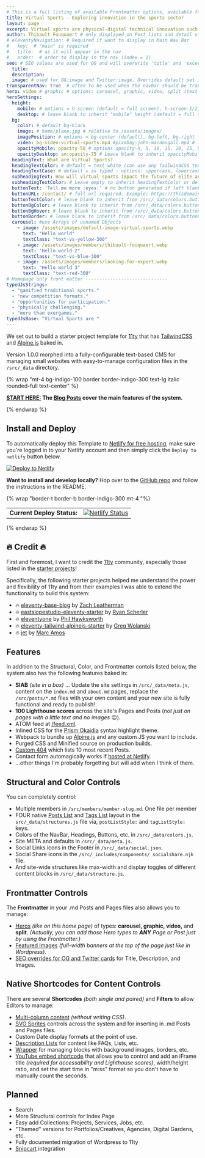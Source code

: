 ```yaml
---
# This is a full listing of available Frontmatter options, available for any content (.md) file.
title: Virtual Sports - Exploring innovation in the sports sector
layout: page
excerpt: Virtual sports are physical-digital technical innovation such as mixed reality sports games. We provide scientific knowledge on how such innovation will impact elite and leisure sport organisations, services and practices. # used for page excerpts and META (will be overwritten if SEO used below)
author: Thibault Fouquaert # only displayed on Post lists and detail views. Defaults to _data/meta.authorURL
# eleventyNavigation: # Required if want to display in Main Nav Bar
#   key:  # "main" is required
#   title:  # as it will appear in the nav
#   order:  # order to display in the nav (index = 1)
seo: # SEO values are used for OG and will overwrite 'title' and 'excerpt' above
  title:
  description:
  image: # used for OG:image and Twitter:image. Overrides default set in _data/meta.siteImage
transparentNav: true  # often to be used when the navbar should be transparent because of the hero options: carousel, graphic, video, split (text & image)
hero: video # graphic # options: carousel, graphic, video, split (text & image)
heroSettings:
  height:
    mobile: # options = h-screen (default = full screen), h-screen-1/2, h-screen-1/3, h-screen-3/4, h-screen-9/10, h-48 (12rem, 192px), h-56 (14rem, 224px), h-64 (16rem, 256px)
    desktop: # leave blank to inherit "mobile" height (default = full screen)
  bg:
    color: # default bg-black
    image: # home/plane.jpg # relative to /assets/images/
    imagePosition: # options = bg-center (default), bg-left, bg-right
    video: bg-video-virtual-sports.mp4 #pixabay-john-macdougall.mp4 # local relative /assets/video/, or full https://... if remote?
    opacityMobile: opacity-50 # options opacity-n, 5, 10, 15, 20, 25, 50, 75, 100 (default)
    opacityDesktop: sm:opacity-75 # Leave blank to inherit opacityMobile, use same options as opacityMobile
  headingText: What are Virtual Sports?
  headingTextColor: # default = text-white (can use any TailwindCSS text-[color]-[xxx])
  headingTextCase: # default = as typed - options: uppercase, lowercase, capitalize
  subheadingText: How will virtual sports impact the future of elite and leisure sports?
  subheadingTextColor: # Leave empty to inherit headingTextColor or default (text-white) or use any text-[color]-[xxx]
  buttonText: 'Tell me more :eyes:' # no button generated if left blank
  buttonURL: /contact/ # full url required. Example: https://thisdomain.com/somepage/
  buttonTextColor: # leave blank to inherit from /src/_data/colors.buttonCustom or buttonDefault
  buttonBgColor: # leave blank to inherit from /src/_data/colors.buttonCustom.bg or buttonDefault.bg
  buttonBgHover: # leave blank to inherit from /src/_data/colors.buttonCustom.bgHover or buttonDefault.bgHover
  buttonBorder: # leave blank to inherit from /src/_data/colors.buttonCustom.border or buttonDefault.border
  carousel: #use Arrays of unnamed Objects
    - image: /assets/images/default-image-virtual-sports.webp
      text: "Hello world"
      textClass: "text-vs-yellow-300"
    - image: /assets/images/members/thibault-fouquaert.webp
      text: "Hello world 2"
      textClass: "text-vs-blue-300"
    - image: /assets/images/members/looking-for-expert.webp
      text: "Hello world 3"
      textClass: "text-red-300"
# Homepage only front matter ------------------------------
typedJsStrings:
  - "gamified traditional sports."
  - "new competition formats."
  - "opportunities for participation."
  - "physically challenging."
  - "more than exergames."
typedJsBase: "Virtual Sports are "
---
```


We set out to build a starter project template for [11ty](https://11ty.dev '11ty Static Site Generator') that has [TailwindCSS](https://tailwindcss.com 'TailwindCSS Utility-First CSS Framework') and [Alpine.js](https://github.com/alpinejs/alpine 'Alpine.js : Think of it like Tailwind for JavaScript') baked in.

Version 1.0.0 morphed into a fully-configurable text-based CMS for managing small websites with easy-to-manage configuration files in the `/src/_data` directory.

{% wrap "mt-4 bg-indigo-100 border border-indigo-300 text-lg italic rounded-full text-center" %}

**[START HERE:](/blog/) The [Blog Posts](/blog/) cover the main features of the system.**

{% endwrap %}

## Install and Deploy

To automatically deploy this Template to [Netlify for free hosting](https://www.netlify.com/pricing/), make sure you're logged in to your Netlify account and then simply click the `Deploy to netlify` button below.

<a href="https://app.netlify.com/start/deploy?repository=https://github.com/11ta/11ta-template"><img src="https://www.netlify.com/img/deploy/button.svg" alt="Deploy to Netlify"></a>

**Want to install and develop locally?** Hop over to the [GitHub repo](https://github.com/11ta/11ta-template/) and follow the instructions in the README.

{% wrap "border-t border-b border-indigo-300 mt-4 "%}

|                            |                                                                                                                                                           |
| :------------------------- | --------------------------------------------------------------------------------------------------------------------------------------------------------: |
| **Current Deploy Status:** | [![Netlify Status](https://api.netlify.com/api/v1/badges/e6eb38e1-d081-46ea-a4f6-4d3d36ab7036/deploy-status)](https://app.netlify.com/sites/11ta/deploys) |

{% endwrap %}

## :fire: Credit :fire:

First and foremost, I want to credit the [11ty](https://11ty.dev) community, especially those listed in the [starter projects](https://www.11ty.dev/docs/starter/)!

Specifically, the following starter projects helped me understand the power and flexibility of 11ty and from their examples I was able to extend the functionality to build this system:

- :fire: [eleventy-base-blog](https://github.com/11ty/eleventy-base-blog) by [Zach Leatherman](https://twitter.com/zachleat)
- :fire: [eastslopestudio-eleventy-starter](https://github.com/eastslopestudio/eleventy-starter) by [Ryan Scherler](https://twitter.com/ryanscherler)
- :fire: [eleventyone](https://github.com/philhawksworth/eleventyone) by [Phil Hawksworth](https://twitter.com/philhawksworth)
- :fire: [eleventy-tailwind-alpinejs-starter](https://github.com/gregwolanski/eleventy-tailwindcss-alpinejs-starter) by [Greg Wolanski](https://gregwolanski.com/)
- :fire: [jet](https://github.com/marcamos/jet) by [Marc Amos](https://twitter.com/marcamos)

## Features

In addition to the Structural, Color, and Frontmatter contols listed below, the system also has the following features baked in:

- **SIAB** _(site in a box)_ ... Update the site settings in `/src/_data/meta.js`, content on the `index.md` and `about.md` pages, replace the `/src/posts/*.md` files with your own content and your new site is fully functional and ready to publish!
- **100 Lighthouse scores** across the site's Pages and Posts (_not just on pages with a little text and no images_ :wink:).
- ATOM feed at [/feed.xml](/feed.xml).
- Inlined CSS for the [Prism Okaidia](https://prismjs.com/) syntax highlight theme.
- Webpack to bundle up [Alpine.js](https://github.com/alpinejs/alpine) and any custom JS you want to include.
- Purged CSS and Minified source on production builds.
- [Custom 404](/asdf) which lists 10 most recent Posts.
- Contact form automagically works if [hosted at Netlify](https://docs.netlify.com/forms/setup/).
- ...other things I'm probably forgetting but will add when I think of them.

## Structural and Color Controls

You can completely control:

- Multiple members in `/src/members/member-slug.md`. One file per member
- FOUR native [Posts List](/blog/) and [Tags List](/tags/frontmatter/) layout in the `src/_data/structures.js` file via, `postListStyle:` and `tagListStyle:` keys.
- Colors of the NavBar, Headings, Buttons, etc. in `/src/_data/colors.js`.
- Site META and defaults in `/src/_data/meta.js`.
- Social Links icons in the Footer in `/src/_data/social.json`.
- Social Share icons in the `/src/_includes/components/
socialshare.njk` file.
- And site-wide structures like max-width and display toggles of different content blocks in `/src/_data/structure.js`.

## Frontmatter Controls

The **Frontmatter** in your .md Posts and Pages files also allows you to manage:

- [Heros](/2020/09/11/manage-hero-graphics-carousels-splits-and-video/) _(like on this home page)_ of types: **carousel, graphic, video,** and **split**. _(Actually, you can add those Hero types to **ANY** Page or Post just by using the Frontmatter.)_
- [Featured Images](/2020/09/06/featured-post-images/) _(full-width banners at the top of the page just like in Wordpress)_.
- [SEO overrides for OG and Twitter cards](/2020/09/10/site-meta-og-and-twitter-cards/) for Title, Description, and Images.

## Native Shortcodes for Content Controls

There are several **Shortcodes** _(both single and paired)_ and **Filters** to allow Editors to manage:

- [Multi-column content](/2020/09/03/wrap-and-columns-shortcodes/) _(without writing CSS)_.
- [SVG Sprites](/2020/09/09/svg-shortcode/) controls across the system and for inserting in .md Posts and Pages files.
- Custom Date display formats at the point of use.
- [Description Lists](/2020/09/04/description-list-shortcodes/) for content like FAQs, Lists, etc.
- [Wrapper](/2020/09/03/wrap-and-columns-shortcodes/) for managing blocks with background images, borders, etc.
- [YouTube embed shortcode](/2020/09/08/youtube-video-embed/) that allows you to control and add an iFrame title _(required for accessability and Lighthouse scores)_, width/height ratio, and set the start time in "m:ss" format so you don't have to manually count the seconds.

## Planned

- Search
- More Structural controls for Index Page
- Easy add Collections: Projects, Services, Jobs, etc.
- "Themed" versions for Portfolios/Creatives, Agencies, Digital Gardens, etc.
- Fully documented migration of Wordpress to 11ty
- [Snipcart](https://snipcart.com/) integration

<script>
  var typed = new Typed('#typed', {
    stringsElement: '#typed-strings',
    typeSpeed: 40,
    backSpeed: 20,
    shuffle: false,
    smartBackspace: false,
    loop: true,
    backDelay: 1400
  });
</script>